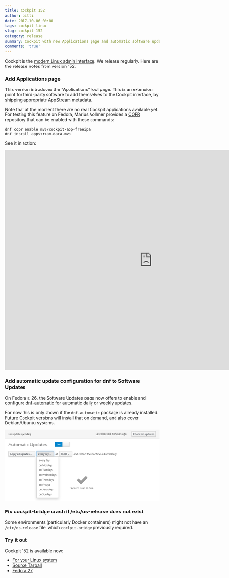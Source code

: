 ```yaml
---
title: Cockpit 152
author: pitti
date: 2017-10-06 09:00
tags: cockpit linux
slug: cockpit-152
category: release
summary: Cockpit with new Applications page and automatic software updates
comments: 'true'
---
```


Cockpit is the [modern Linux admin interface](http://cockpit-project.org/). We release regularly.
Here are the release notes from version 152.

### Add Applications page

This version introduces the "Applications" tool page. This is an extension
point for third-party software to add themselves to the Cockpit interface, by
shipping appropriate [AppStream](https://www.freedesktop.org/wiki/Distributions/AppStream/)
metadata.

Note that at the moment there are no real Cockpit applications available yet.
For testing this feature on Fedora, Marius Vollmer provides a
[COPR](https://copr.fedorainfracloud.org/coprs/mvo/cockpit-app-freeipa/)
repository that can be enabled with these commands:

```
dnf copr enable mvo/cockpit-app-freeipa
dnf install appstream-data-mvo
```

See it in action:

<iframe width="960" height="720" src="https://www.youtube.com/embed/IXDqosBbAOc?rel=0" frameborder="0" allowfullscreen></iframe>

### Add automatic update configuration for dnf to Software Updates

On Fedora ≥ 26, the Software Updates page now offers to enable and configure
[dnf-automatic](https://fedoraproject.org/wiki/AutoUpdates) for automatic daily
or weekly updates.

For now this is only shown if the `dnf-automatic` package is already installed.
Future Cockpit versions will install that on demand, and also cover
Debian/Ubuntu systems.

![Automatic Updates](/images/updates-auto-day.png)

### Fix cockpit-bridge crash if /etc/os-release does not exist

Some environments (particularly Docker containers) might not have an
`/etc/os-release` file, which `cockpit-bridge` previously required.

### Try it out

Cockpit 152 is available now:

 * [For your Linux system](http://cockpit-project.org/running.html)
 * [Source Tarball](https://github.com/cockpit-project/cockpit/releases/tag/152)
 * [Fedora 27](https://bodhi.fedoraproject.org/updates/cockpit-152-1.fc27)
